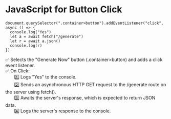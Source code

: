 # JavaScript for Button Click
```
document.querySelector(".container>button").addEventListener("click", async () => {
  console.log("Yes")
  let a = await fetch("/generate")
  let r = await a.json()
  console.log(r)
})
```
✅ Selects the "Generate Now" button (.container>button) and adds a click event listener.  
✅ On Click:  
&emsp;&emsp;1️⃣ Logs "Yes" to the console.  
&emsp;&emsp;2️⃣ Sends an asynchronous HTTP GET request to the /generate route on the server using fetch().  
&emsp;&emsp;3️⃣ Awaits the server's response, which is expected to return JSON data.  
&emsp;&emsp;4️⃣ Logs the server's response to the console.  